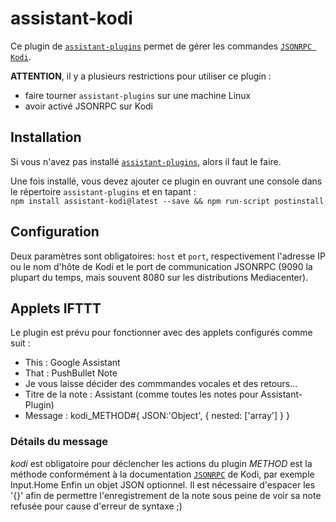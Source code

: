 
# assistant-kodi

Ce plugin de [`assistant-plugins`](https://aymkdn.github.io/assistant-plugins/) permet de gérer les commandes [`JSONRPC Kodi`](https://kodi.wiki/view/JSON-RPC_API).

**ATTENTION**, il y a plusieurs restrictions pour utiliser ce plugin :
  - faire tourner `assistant-plugins` sur une machine Linux
  - avoir activé JSONRPC sur Kodi

## Installation

Si vous n'avez pas installé [`assistant-plugins`](https://aymkdn.github.io/assistant-plugins/), alors il faut le faire.

Une fois installé, vous devez ajouter ce plugin en ouvrant une console dans le répertoire `assistant-plugins` et en tapant :  
  `npm install assistant-kodi@latest --save && npm run-script postinstall`

## Configuration

Deux paramètres sont obligatoires: `host` et `port`, respectivement l'adresse IP ou le nom d'hôte de Kodi et le port de communication JSONRPC (9090 la plupart du temps, mais souvent 8080 sur les distributions Mediacenter).

## Applets IFTTT

Le plugin est prévu pour fonctionner avec des applets configurés comme suit :

 - This : Google Assistant
 - That : PushBullet Note
 - Je vous laisse décider des commmandes vocales et des retours...
 - Titre de la note : Assistant (comme toutes les notes pour Assistant-Plugin)
 - Message : kodi_METHOD#{ JSON:'Object', { nested: ['array'] } }

### Détails du message
*kodi* est obligatoire pour déclencher les actions du plugin
*METHOD* est la méthode conformément à la documentation [`JSONRPC`](https://kodi.wiki/view/JSON-RPC_API) de Kodi, par exemple Input.Home
Enfin un objet JSON optionnel. Il est nécessaire d'espacer les '{}' afin de permettre l'enregistrement de la note sous peine de voir sa note refusée pour cause d'erreur de syntaxe ;)
